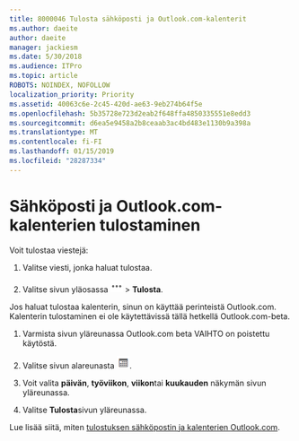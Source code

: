 ```yaml
---
title: 8000046 Tulosta sähköposti ja Outlook.com-kalenterit
ms.author: daeite
author: daeite
manager: jackiesm
ms.date: 5/30/2018
ms.audience: ITPro
ms.topic: article
ROBOTS: NOINDEX, NOFOLLOW
localization_priority: Priority
ms.assetid: 40063c6e-2c45-420d-ae63-9eb274b64f5e
ms.openlocfilehash: 5b35728e723d2eab2f648ffa4850335551e8edd3
ms.sourcegitcommit: d6ea5e9458a2b8ceaab3ac4bd483e1130b9a398a
ms.translationtype: MT
ms.contentlocale: fi-FI
ms.lasthandoff: 01/15/2019
ms.locfileid: "28287334"
---
```

# <a name="print-email-and-calendars-in-outlookcom"></a>Sähköposti ja Outlook.com-kalenterien tulostaminen

Voit tulostaa viestejä:
  
1. Valitse viesti, jonka haluat tulostaa.
    
2. Valitse sivun yläosassa ![toimintoja](media/64993e8a-4a62-43b1-aa05-90f5ad4cba54.png) \> **Tulosta**. 
    
Jos haluat tulostaa kalenterin, sinun on käyttää perinteistä Outlook.com. Kalenterin tulostaminen ei ole käytettävissä tällä hetkellä Outlook.com-beta.
  
1. Varmista sivun yläreunassa Outlook.com beta VAIHTO on poistettu käytöstä.
    
2. Valitse sivun alareunasta  ![Calendar (Kalenteri)](media/9e1a821a-c32e-4851-a866-342a39ffdca0.png).
    
3. Voit valita **päivän**, **työviikon**, **viikon**tai **kuukauden** näkymän sivun yläreunassa. 
    
4. Valitse **Tulosta**sivun yläreunassa. 
    
Lue lisää siitä, miten [tulostuksen sähköpostin ja kalenterien Outlook.com](https://go.microsoft.com/fwlink/p/?linkid=2001208&amp;clcid=0x409).
  

